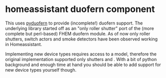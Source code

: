 # homeassistant duofern component

This uses [pyduofern](https://github.com/gluap/pyduofern) to provide (incomplete!) duofern support.
The underlying library started off as an "only roller shutter" port of the (more complete but perl-based) FHEM
duofern module. As of now only roller shutters, switch actors and smoke detectors have been observed
working in Homeassistant.

Implementing new device types requires access to a model, therefore the original implementation
supported only shutters and . With a bit of python background and enough time at hand you
should be able to add support for new device types yourself though.

